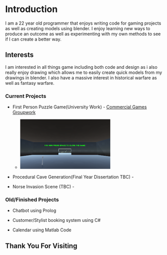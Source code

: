 # Introduction

I am a 22 year old programmer that enjoys writing code for gaming projects as well as creating models using blender.
I enjoy learning new ways to produce an outcome as well as experimenting with my own methods to see if I can create a better way.

## Interests

I am interested in all things game including both code and design as i also really enjoy drawing which allows me to easily create quick models from my drawings in blender. I also have a massive interest in historical warfare as well as fantasy warfare.

### Current Projects

*   First Person Puzzle Game(University Work) - [Commercial Games Groupwork](https://github.com/Ragnar-Dragonson/groupwork)
    * ![Image2](GroupWork_Images/Image2.png)

*   Procedural Cave Generation(Final Year Dissertation TBC) -
*   Norse Invasion Scene (TBC) -

### Old/Finished Projects

* Chatbot using Prolog

* Customer/Stylist booking system using C#

* Calendar using Matlab Code


## Thank You For Visiting
